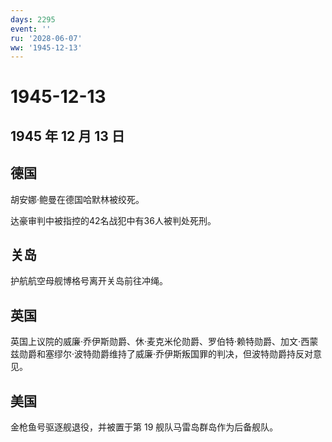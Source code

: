 ```yaml
---
days: 2295
event: ''
ru: '2028-06-07'
ww: '1945-12-13'
---
```


# 1945-12-13

## 1945 年 12 月 13 日

## 德国

胡安娜·鲍曼在德国哈默林被绞死。

达豪审判中被指控的42名战犯中有36人被判处死刑。

## 关岛

护航航空母舰博格号离开关岛前往冲绳。

## 英国

英国上议院的威廉·乔伊斯勋爵、休·麦克米伦勋爵、罗伯特·赖特勋爵、加文·西蒙兹勋爵和塞缪尔·波特勋爵维持了威廉·乔伊斯叛国罪的判决，但波特勋爵持反对意见。

## 美国

金枪鱼号驱逐舰退役，并被置于第 19 舰队马雷岛群岛作为后备舰队。
